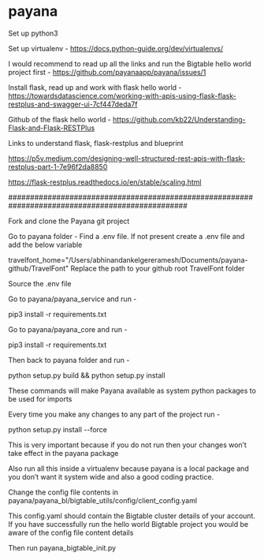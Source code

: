 # payana

Set up python3

Set up virtualenv - https://docs.python-guide.org/dev/virtualenvs/

I would recommend to read up all the links and run the Bigtable hello world project first - https://github.com/payanaapp/payana/issues/1

Install flask, read up and work with flask hello world - https://towardsdatascience.com/working-with-apis-using-flask-flask-restplus-and-swagger-ui-7cf447deda7f

Github of the flask hello world -
https://github.com/kb22/Understanding-Flask-and-Flask-RESTPlus

Links to understand flask, flask-restplus and blueprint

https://p5v.medium.com/designing-well-structured-rest-apis-with-flask-restplus-part-1-7e96f2da8850

https://flask-restplus.readthedocs.io/en/stable/scaling.html

#################################################################################################

Fork and clone the Payana git project

Go to payana folder - Find a .env file. If not present create a .env file and add the below variable

travelfont_home="/Users/abhinandankelgereramesh/Documents/payana-github/TravelFont"
Replace the path to your github root TravelFont folder

Source the .env file

Go to payana/payana_service and run -

pip3 install -r requirements.txt

Go to payana/payana_core and run -

pip3 install -r requirements.txt

Then back to payana folder and run -

python setup.py build && python setup.py install

These commands will make Payana available as system python packages to be used for imports

Every time you make any changes to any part of the project run -

python setup.py install --force

This is very important because if you do not run then your changes won’t take effect in the payana package

Also run all this inside a virtualenv because payana is a local package and you don’t want it system wide and also a good coding practice.

Change the config file contents in payana/payana_bl/bigtable_utils/config/client_config.yaml

This config.yaml should contain the Bigtable cluster details of your account. If you have successfully run the hello world Bigtable project you would be aware of the config file content details

Then run payana_bigtable_init.py
